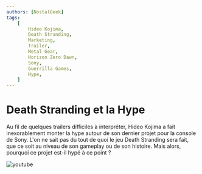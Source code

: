 ```yaml
---
authors: [NostalGeek]
tags:
    [
        Hideo Kojima,
        Death Stranding,
        Marketing,
        Trailer,
        Metal Gear,
        Horizon Zero Dawn,
        Sony,
        Guerrilla Games,
        Hype,
    ]
---
```


# Death Stranding et la Hype

Au fil de quelques trailers difficiles à interpréter, Hideo Kojima a fait inexorablement monter la hype autour de son dernier projet pour la console de Sony. L'on ne sait pas du tout de quoi le jeu Death Stranding sera fait, que ce soit au niveau de son gameplay ou de son histoire. Mais alors, pourquoi ce projet est-il hypé à ce point ?

![youtube](https://www.youtube.com/watch?v=cPVFzehCG4U)
